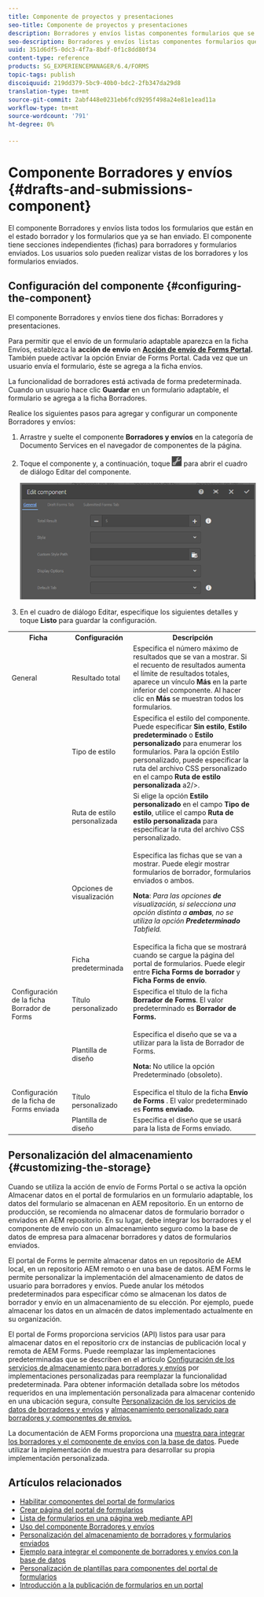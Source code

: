 ```yaml
---
title: Componente de proyectos y presentaciones
seo-title: Componente de proyectos y presentaciones
description: Borradores y envíos listas componentes formularios que se encuentran en estado borrador y que ya se han enviado. Puede personalizar el aspecto y el estilo del componente.
seo-description: Borradores y envíos listas componentes formularios que se encuentran en estado borrador y que ya se han enviado. Puede personalizar el aspecto y el estilo del componente.
uuid: 351d6df5-0dc3-4f7a-8bdf-0f1c8dd80f34
content-type: reference
products: SG_EXPERIENCEMANAGER/6.4/FORMS
topic-tags: publish
discoiquuid: 219dd379-5bc9-40b0-bdc2-2fb347da29d8
translation-type: tm+mt
source-git-commit: 2abf448e0231eb6fcd9295f498a24e81e1ead11a
workflow-type: tm+mt
source-wordcount: '791'
ht-degree: 0%

---
```



# Componente Borradores y envíos {#drafts-and-submissions-component}

El componente Borradores y envíos lista todos los formularios que están en el estado borrador y los formularios que ya se han enviado. El componente tiene secciones independientes (fichas) para borradores y formularios enviados. Los usuarios solo pueden realizar vistas de los borradores y los formularios enviados.

## Configuración del componente {#configuring-the-component}

El componente Borradores y envíos tiene dos fichas: Borradores y presentaciones.

Para permitir que el envío de un formulario adaptable aparezca en la ficha Envíos, establezca la **acción de envío** en **[Acción de envío de Forms Portal](/help/forms/using/configuring-submit-actions.md).** También puede activar la opción Enviar de Forms Portal. Cada vez que un usuario envía el formulario, éste se agrega a la ficha envíos.

La funcionalidad de borradores está activada de forma predeterminada. Cuando un usuario hace clic **Guardar** en un formulario adaptable, el formulario se agrega a la ficha Borradores.

Realice los siguientes pasos para agregar y configurar un componente Borradores y envíos:

1. Arrastre y suelte el componente **Borradores y envíos** en la categoría de Documento Services en el navegador de componentes de la página.
1. Toque el componente y, a continuación, toque ![settings_icon](assets/settings_icon.png) para abrir el cuadro de diálogo Editar del componente.

   ![Componente Borradores y envío](assets/drafts-submissions-edit.png)

1. En el cuadro de diálogo Editar, especifique los siguientes detalles y toque **Listo** para guardar la configuración.

<table>
 <tbody>
  <tr>
   <th>Ficha</th>
   <th>Configuración</th>
   <th>Descripción</th>
  </tr>
  <tr>
   <td>General</td>
   <td>Resultado total</td>
   <td>Especifica el número máximo de resultados que se van a mostrar. Si el recuento de resultados aumenta el límite de resultados totales, aparece un vínculo <strong>Más </strong>en la parte inferior del componente. Al hacer clic en <strong>Más </strong>se muestran todos los formularios. </td>
  </tr>
  <tr>
   <td> </td>
   <td>Tipo de estilo</td>
   <td>Especifica el estilo del componente. Puede especificar <strong>Sin estilo</strong>, <strong>Estilo predeterminado</strong> o <strong>Estilo personalizado</strong> para enumerar los formularios. Para la opción Estilo personalizado, puede especificar la ruta del archivo CSS personalizado en el campo <strong>Ruta de estilo personalizada </strong>a2/&gt;.</strong><strong></strong></td>
  </tr>
  <tr>
   <td> </td>
   <td>Ruta de estilo personalizada</td>
   <td>Si elige la opción <strong>Estilo personalizado</strong> en el campo <strong>Tipo de estilo</strong>, utilice el campo <strong>Ruta de estilo personalizada</strong> para especificar la ruta del archivo CSS personalizado. </td>
  </tr>
  <tr>
   <td> </td>
   <td>Opciones de visualización</td>
   <td><p>Especifica las fichas que se van a mostrar. Puede elegir mostrar formularios de borrador, formularios enviados o ambos. </p> <p><strong>Nota</strong>:<em> Para las opciones <strong> de </strong>visualización, si selecciona una opción distinta a  <strong>ambas</strong>, no se utiliza la opción  <strong>Predeterminado </strong> Tabfield.</em></p> </td>
  </tr>
  <tr>
   <td> </td>
   <td>Ficha predeterminada</td>
   <td>Especifica la ficha que se mostrará cuando se cargue la página del portal de formularios. Puede elegir entre <strong>Ficha Forms de borrador</strong> y <strong>Ficha Forms de envío</strong>.</td>
  </tr>
  <tr>
   <td>Configuración de la ficha Borrador de Forms</td>
   <td>Título personalizado</td>
   <td>Especifica el título de la ficha <strong>Borrador de Forms</strong>. El valor predeterminado es <strong>Borrador de Forms.</strong></td>
  </tr>
  <tr>
   <td> </td>
   <td>Plantilla de diseño</td>
   <td><p>Especifica el diseño que se va a utilizar para la lista de Borrador de Forms.</p> <p><strong>Nota:</strong> No utilice la opción Predeterminado (obsoleto).<br /> </p> </td>
  </tr>
  <tr>
   <td>Configuración de la ficha de Forms enviada</td>
   <td>Título personalizado </td>
   <td>Especifica el título de la ficha <strong>Envío de Forms </strong>. El valor predeterminado es <strong>Forms enviado.</strong></td>
  </tr>
  <tr>
   <td> </td>
   <td>Plantilla de diseño</td>
   <td>Especifica el diseño que se usará para la lista de Forms<strong> </strong>enviado. </td>
  </tr>
 </tbody>
</table>

## Personalización del almacenamiento {#customizing-the-storage}

Cuando se utiliza la acción de envío de Forms Portal o se activa la opción Almacenar datos en el portal de formularios en un formulario adaptable, los datos del formulario se almacenan en AEM repositorio. En un entorno de producción, se recomienda no almacenar datos de formulario borrador o enviados en AEM repositorio. En su lugar, debe integrar los borradores y el componente de envío con un almacenamiento seguro como la base de datos de empresa para almacenar borradores y datos de formularios enviados.

El portal de Forms le permite almacenar datos en un repositorio de AEM local, en un repositorio AEM remoto o en una base de datos. AEM Forms le permite personalizar la implementación del almacenamiento de datos de usuario para borradores y envíos. Puede anular los métodos predeterminados para especificar cómo se almacenan los datos de borrador y envío en un almacenamiento de su elección. Por ejemplo, puede almacenar los datos en un almacén de datos implementado actualmente en su organización.

El portal de Forms proporciona servicios (API) listos para usar para almacenar datos en el repositorio crx de instancias de publicación local y remota de AEM Forms. Puede reemplazar las implementaciones predeterminadas que se describen en el artículo [Configuración de los servicios de almacenamiento para borradores y envíos](/help/forms/using/configuring-draft-submission-storage.md) por implementaciones personalizadas para reemplazar la funcionalidad predeterminada. Para obtener información detallada sobre los métodos requeridos en una implementación personalizada para almacenar contenido en una ubicación segura, consulte [Personalización de los servicios de datos de borradores y envíos](/help/forms/using/custom-draft-submission-data-services.md) y [almacenamiento personalizado para borradores y componentes de envíos.](/help/forms/using/adding-custom-storage-provider-forms.md)

La documentación de AEM Forms proporciona una [muestra para integrar los borradores y el componente de envíos con la base de datos](https://helpx.adobe.com/in/experience-manager/6-4/forms/using/integrate-draft-submission-database.html). Puede utilizar la implementación de muestra para desarrollar su propia implementación personalizada.

## Artículos relacionados

* [Habilitar componentes del portal de formularios](/help/forms/using/enabling-forms-portal-components.md)
* [Crear página del portal de formularios](/help/forms/using/creating-form-portal-page.md)
* [Lista de formularios en una página web mediante API](/help/forms/using/listing-forms-webpage-using-apis.md)
* [Uso del componente Borradores y envíos](/help/forms/using/draft-submission-component.md)
* [Personalización del almacenamiento de borradores y formularios enviados](/help/forms/using/draft-submission-component.md)
* [Ejemplo para integrar el componente de borradores y envíos con la base de datos](/help/forms/using/integrate-draft-submission-database.md)
* [Personalización de plantillas para componentes del portal de formularios](/help/forms/using/customizing-templates-forms-portal-components.md)
* [Introducción a la publicación de formularios en un portal](/help/forms/using/introduction-publishing-forms.md)
